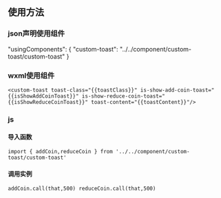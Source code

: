## 使用方法

### json声明使用组件
"usingComponents": {
  "custom-toast": "../../component/custom-toast/custom-toast"
} 

### wxml使用组件
`<custom-toast toast-class="{{toastClass}}" is-show-add-coin-toast="{{isShowAddCoinToast}}" is-show-reduce-coin-toast="{{isShowReduceCoinToast}}" toast-content="{{toastContent}}"/> `

### js
#### 导入函数
`import { addCoin,reduceCoin } from '../../component/custom-toast/custom-toast'`
#### 调用实例
`addCoin.call(that,500)
reduceCoin.call(that,500)`
